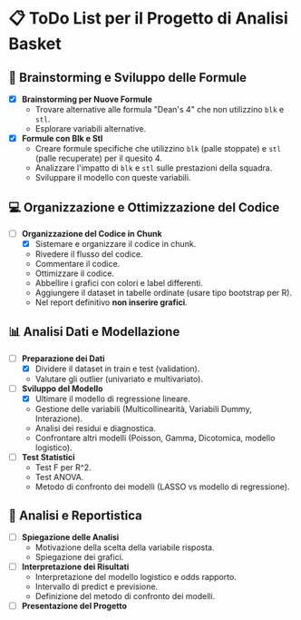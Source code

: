 # 📋 ToDo List per il Progetto di Analisi Basket

## 🧠 Brainstorming e Sviluppo delle Formule
- [X] **Brainstorming per Nuove Formule**
  - Trovare alternative alle formula "Dean's 4" che non utilizzino `blk` e `stl`.
  - Esplorare variabili alternative.
- [X] **Formule con Blk e Stl**
  - Creare formule specifiche che utilizzino `blk` (palle stoppate) e `stl` (palle recuperate) per il quesito 4.
  - Analizzare l'impatto di `blk` e `stl` sulle prestazioni della squadra.
  - Sviluppare il modello con queste variabili.

## 💻 Organizzazione e Ottimizzazione del Codice
- [ ] **Organizzazione del Codice in Chunk**
  - [X] Sistemare e organizzare il codice in chunk.
  - Rivedere il flusso del codice.
  - Commentare il codice.
  - Ottimizzare il codice.
  - Abbellire i grafici con colori e label differenti.
  - Aggiungere il dataset in tabelle ordinate (usare tipo bootstrap per R).
  - Nel report definitivo **non inserire grafici**.

## 📊 Analisi Dati e Modellazione
- [ ] **Preparazione dei Dati**
  - [X] Dividere il dataset in train e test (validation).
  - Valutare gli outlier (univariato e multivariato).
- [ ] **Sviluppo del Modello**
  - [X] Ultimare il modello di regressione lineare.
  - Gestione delle variabili (Multicollinearità, Variabili Dummy, Interazione).
  - Analisi dei residui e diagnostica.
  - Confrontare altri modelli (Poisson, Gamma, Dicotomica, modello logistico).
- [ ] **Test Statistici**
  - Test F per R^2.
  - Test ANOVA.
  - Metodo di confronto dei modelli (LASSO vs modello di regressione).

## 📝 Analisi e Reportistica
- [ ] **Spiegazione delle Analisi**
  - Motivazione della scelta della variabile risposta.
  - Spiegazione dei grafici.
- [ ] **Interpretazione dei Risultati**
  - Interpretazione del modello logistico e odds rapporto.
  - Intervallo di predict e previsione.
  - Definizione del metodo di confronto dei modelli.
- [ ] **Presentazione del Progetto**
